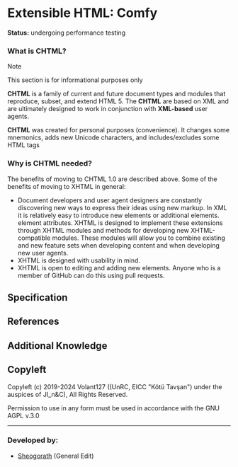 # Extensible HTML: Comfy

**Status:** undergoing performance testing

### What is СHTML?

> [!NOTE]
> This section is for informational purposes only

**CHTML** is a family of current and future document types and modules that reproduce, subset, and extend HTML 5. The **CHTML** are based on XML and are ultimately designed to work in conjunction with **XML-based** user agents.

**CHTML** was created for personal purposes (convenience). It changes some mnemonics, adds new Unicode characters, and includes/excludes some HTML tags

### Why is CHTML needed?

The benefits of moving to CHTML 1.0 are described above. Some of the benefits of moving to XHTML in general:

- Document developers and user agent designers are constantly discovering new ways to express their ideas using new markup. In XML it is relatively easy to introduce new elements or additional elements. element attributes. XHTML is designed to implement these extensions through XHTML modules and methods for developing new XHTML-compatible modules. These modules will allow you to combine existing and new feature sets when developing content and when developing new user agents.
- XHTML is designed with usability in mind.
- XHTML is open to editing and adding new elements. Anyone who is a member of GitHub can do this using pull requests.

## Specification

## References

## Additional Knowledge

## Copyleft

Copyleft (c) 2019-2024 Volant127 ((UnRC, EICC "Kötü Tavşan") under the auspices of JI_n&C),
All Rights Reserved.

Permission to use in any form must be used in accordance with the GNU AGPL v.3.0

---
### Developed by:
  - [Sheogorath](https://github.com/MSIborisyeltsin/) (General Edit)

